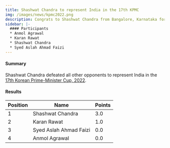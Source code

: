 ```yaml
---
title: Shashwat Chandra to represent India in the 17th KPMC
img: /images/news/kpmc2022.png
description: Congrats to Shashwat Chandra from Bangalore, Karnataka for winning the KPMC Indian Representative Selection Tournament, held from 22nd to 27th July, 2022. This year, the KPMC tournament will be held in-person in South Korea, and Shashwat Chandra will be representing India there. The decider match, between Karan Rawat and Shashwat Chandra was a nail-biter, and Shashwat won by a tiny 1.5 point margin to claim the victory.
sidebar: |-
  #### Participants
  * Anmol Agrawal
  * Karan Rawat
  * Shashwat Chandra
  * Syed Aslah Ahmad Faizi
---
```

#### Summary

Shashwat Chandra defeated all other opponents to represent India in the [17th Korean Prime-Minister Cup, 2022](http://kpmc.kbaduk.or.kr/eng/player/player_list.asp?ng=1).

#### Results

| Position | Name                      | Points |
| -------- | ------------------------- | ------ |
| 1        | Shashwat Chandra          | 3.0    |
| 2        | Karan Rawat               | 1.0    |
| 3        | Syed Aslah Ahmad Faizi    | 0.0    |
| 4        | Anmol Agrawal             | 0.0    |

